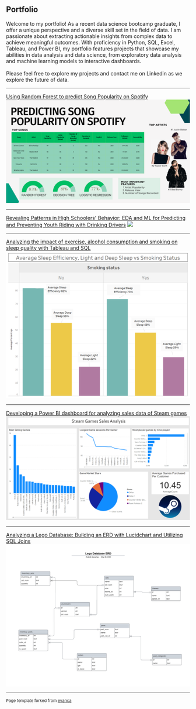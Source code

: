 ## Portfolio

Welcome to my portfolio! As a recent data science bootcamp graduate, I offer a unique perspective and a diverse skill set in the field of data. 
I am passionate about extracting actionable insights from complex data to achieve meaningful outcomes. With proficiency in Python, SQL, Excel, Tableau, and Power BI, my portfolio features projects that showcase my abilities in data analysis and data science, 
from exploratory data analysis and machine learning models to interactive dashboards. <br><br>
Please feel free to explore my projects and contact me on Linkedin as we explore the future of data.

---

[Using Random Forest to predict Song Popularity on Spotify](/Capstone_page.md)
<img src="images/Presentation Dashboard.png"/>

---

[Revealing Patterns in High Schoolers' Behavior: EDA and ML for Predicting and Preventing Youth Riding with Drinking Drivers](/)
<img src="images/pexels-photo-174936.jpeg"/>

---

[Analyzing the impact of exercise, alcohol consumption and smoking on sleep quality with Tableau and SQL](/Sleep_Study_page.md)
<img src="images/Smoking Dashboard1.png"/>

---

[Developing a Power BI dashboard for analyzing sales data of Steam games](/Steam_Dash_Page.md)
<img src="images/SteamDashP1.png"/>

---

[Analyzing a Lego Database: Building an ERD with Lucidchart and Utilizing SQL Joins](/Lego_page.md)
<img src="images/Lego ERD.png"/>

---

<p style="font-size:11px">Page template forked from <a href="https://github.com/evanca/quick-portfolio">evanca</a></p>
<!-- Remove above link if you don't want to attibute -->
